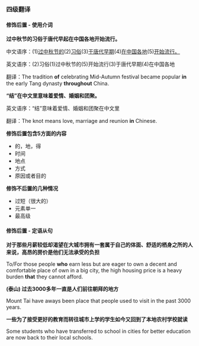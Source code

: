### 四级翻译

#### 修饰后置 - 使用介词

**过中秋节的习俗于唐代早起在中国各地开始流行。**

中文语序：(1)<u>过中秋节的</u>(2)<u>习俗</u>(3)<u>于唐代早期</u>(4)<u>在中国各地</u>(5)<u>开始流行。</u>

英文语序：(2)习俗(1)过中秋节的(5)开始流行(3)于唐代早期(4)在中国各地

翻译：The tradition **of** celebrating Mid-Autumn festival became popular  **in** the early Tang dynasty **throughout** China.

**“结”在中文里意味着爱情、婚姻和团聚。**

英文语序：“结”意味着爱情、婚姻和团聚在中文里

翻译：The knot means love, marriage and reunion **in** Chinese.

**修饰后置包含5方面的内容**

* 的，地，得
* 时间
* 地点
* 方式
* 原因或者目的

**修饰不后置的几种情况**

* 过短（很大的）
* 元素单一
* 最高级

#### 修饰后置 - 定语从句

**对于那些月薪较低却渴望在大城市拥有一套属于自己的体面、舒适的栖身之所的人来说，高昂的房价是他们无法承受的负担**

To/For those people **who** earn less but are eager to own a decent and comfortable place of own in a big city, the high housing price is a heavy burden **that**  they cannot afford.

**(泰山) 过去3000多年一直是人们前往朝拜的地方**

Mount Tai have aways been place that people used to visit in the past 3000 years.

**一些为了接受更好的教育而转往城市上学的学生如今又回到了本地农村学校就读**

Some students who have transferred to school in cities for better education are now back to their  local schools.